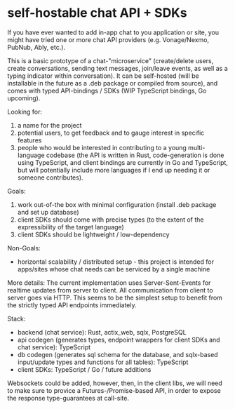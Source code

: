 # self-hostable chat API + SDKs

If you have ever wanted to add in-app chat to you application or site, you might have tried one or more chat API providers (e.g. Vonage/Nexmo, PubNub, Ably, etc.).

This is a basic prototype of a chat-"microservice" (create/delete users, create conversations, sending text messages, join/leave events, as well as a typing indicator within conversation). It
can be self-hosted (will be installable in the future as a .deb package or compiled from source), and
comes with typed API-bindings / SDKs (WIP TypeScript bindings, Go upcoming).

Looking for:
1. a name for the project
2. potential users, to get feedback and to gauge interest in specific features
3. people who would be interested in contributing to a young multi-language codebase (the API is written in Rust, code-generation is done using TypeScript, and client bindings are currently in Go and TypeScript, but will potentially include more languages if I end up needing it or someone contributes).

Goals:
1. work out-of-the box with minimal configuration (install .deb package and set up database)
2. client SDKs should come with precise types (to the extent of the expressibility of the target language)
3. client SDKs should be lightweight / low-dependency

Non-Goals:
- horizontal scalability / distributed setup - this project is intended for apps/sites whose chat needs can be serviced by a single machine

More details:
The current implementation uses Server-Sent-Events for realtime updates from server to client. All communication from client to server goes via HTTP. This seems to be the simplest setup to benefit from the strictly typed API endpoints immediately.

Stack: 
- backend (chat service): Rust, actix_web, sqlx, PostgreSQL
- api codegen (generates types, endpoint wrappers for client SDKs and chat service): TypeScript
- db codegen (generates sql schema for the database, and sqlx-based input/update types and functions for all tables): TypeScript
- client SDKs: TypeScript / Go / future additions

Websockets could be added, however, then, in the client libs, we will need to make sure to provice a Futures-/Promise-based API, in order to expose the response type-guarantees at call-site.

